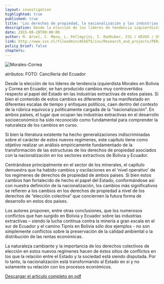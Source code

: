 ```yaml
---
layout: investigation
highlighted: true
published: true
title: 'Los derechos de propiedad, la nacionalización y las industrias extractivas en Bolivia y Ecuador – (Síntesis)'
description: Desde la elección de los líderes de tendencia izquierdista Morales en Bolivia y Correa en Ecuador, se han producido cambios muy controvertidos respecto al papel del Estado en las industrias extractivas de estos países.
date: 2015-08-28T00:00:00
author: M. Arsel, C. Mena, L. Pellegrini, I. Radhuber, ISS / HIVOS / USFQ
link: http://www.iss.nl/fileadmin/ASSETS/iss/Research_and_projects/PER/Arsel_mena_pellegrini_radhuber_2013.pdf
policy_brief: false
chapters:
---
```

<div class="pull-right">
  <div class="img-content">
  <img alt="Morales-Correa" class="img-responsive" src="http://i.imgur.com/ha1wLcc.png">
  <p>atributos: FOTO: Cancillería del Ecuador</p>
  </div>
</div>
Desde la elección de los líderes de tendencia izquierdista Morales en Bolivia y Correa en Ecuador, se han producido cambios muy controvertidos respecto al papel del Estado en las industrias extractivas de estos países. Si bien el contenido de estos cambios es diferente y se ha manifestado en diferentes escalas de tiempo y enfoques políticos, caen dentro del contexto de la rúbrica equívoca y políticamente cargada de la "nacionalización". En ambos países, el lugar que ocupan las industrias extractivas en el desarrollo socioeconómico ha sido reconocido como fundamental para comprender la naturaleza de los cambios en curso.

Si bien la literatura existente ha hecho generalizaciones indiscriminadas sobre el carácter de estos nuevos regímenes, este capítulo tiene como objetivo realizar un análisis empíricamente fundamentado de la transformación de las estructuras de los derechos de propiedad asociados con la nacionalización en los sectores extractivos de Bolivia y Ecuador.

Centrándose principalmente en el sector de los minerales, el capítulo demuestra que ha habido cambios y oscilaciones en el 'nivel operativo' de los regímenes de derechos de propiedad de ambos países. Si bien estos cambios han fortalecido de hecho el papel del Estado, conformándose así con nuestra definición de la nacionalización, los cambios más significativos se refieren a los cambios en los derechos de propiedad a nivel de los derechos de “elección colectiva” que conciernen la futura forma de desarrollo en estos dos países.

Los autores proponen, entre otras conclusiones, que los numerosos conflictos que han surgido en Bolivia y Ecuador sobre las industrias extractivas – siendo la lucha continua contra la minería a gran escala en el sur de Ecuador y el camino Tipnis en Bolivia sólo dos ejemplos - no son simplemente conflictos sobre la preservación de la calidad ambiental o la distribución de las rentas económicas.

La naturaleza cambiante y la importancia de los derechos colectivos de elección en estos nuevos regímenes hacen de éstos sitios de conflictos en los que la relación entre el Estado y la sociedad está siendo disputada. Por lo tanto, la nacionalización está transformando al Estado en sí y no solamente su relación con los procesos económicos.


[Descargar el artículo completo en pdf]( http://www.iss.nl/fileadmin/ASSETS/iss/Research_and_projects/PER/Arsel_mena_pellegrini_radhuber_2013.pdf)
